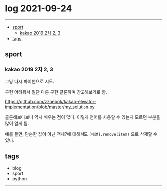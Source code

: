 # log 2021-09-24

--------------------------

- [sport](#sport)
  - [kakao 2019 2차 2, 3](#kakao-2019-2차-2-3)
- [tags](#tags)


## sport

### kakao 2019 2차 2, 3

그냥 다시 파이썬으로 시도.

구현 어려워서 일단 다른 구현 클론하며 참고해보기로 함.

https://github.com/zzaebok/kakao-elevator-implementation/blob/master/my_solution.py

클론해보다보니 역시 배우는 점이 많다. 이렇게 언어를 사용할 수 있는지 모르던 부분을 많이 알게 됨.

예를 들면, 단순한 값이 아닌 객체?에 대해서도 `[배열].remove(item)` 으로 삭제할 수 있다.


## tags
- blog
- sport
- python

--------------------------

